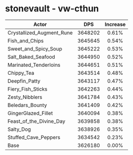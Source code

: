 # stonevault - vw-cthun
| Actor | DPS | Increase |
|---|:---:|:---:|
|Crystallized_Augment_Rune|3648202|0.61%|
|Fish_and_Chips|3645645|0.54%|
|Sweet_and_Spicy_Soup|3645222|0.53%|
|Salt_Baked_Seafood|3644950|0.52%|
|Marinated_Tenderloins|3644651|0.51%|
|Chippy_Tea|3643514|0.48%|
|Deepfin_Patty|3643117|0.47%|
|Fiery_Fish_Sticks|3642263|0.44%|
|Zesty_Nibblers|3641784|0.43%|
|Beledars_Bounty|3641409|0.42%|
|GingerGlazed_Fillet|3640094|0.38%|
|Feast_of_the_Divine_Day|3639858|0.38%|
|Salty_Dog|3638926|0.35%|
|Stuffed_Cave_Peppers|3634542|0.23%|
|Base|3626180|0.00%|
